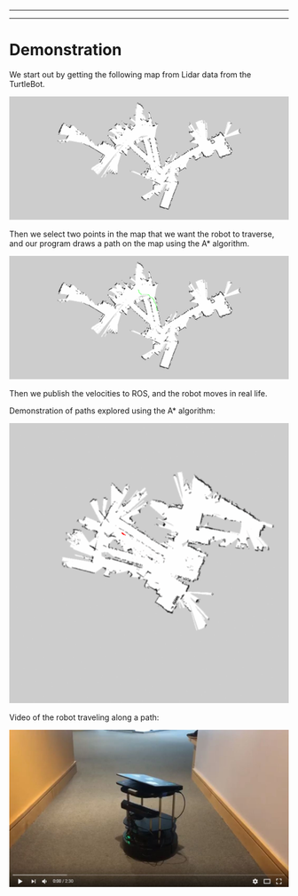 
---
---

# Demonstration
We start out by getting the following map from Lidar data from the TurtleBot.

![Example Map of the Library](img/library_lower_day2.png)

Then we select two points in the map that we want the robot to traverse, and our program draws a path on the map using the A* algorithm.

![Path in the Library](img/solution.png)

Then we publish the velocities to ROS, and the robot moves in real life.


Demonstration of paths explored using the A* algorithm:

![Astar Working](img/astar_map.gif)

Video of the robot traveling along a path:

[![Demo](img/TurtlebotDemo.JPG)](https://www.youtube.com/watch?v=fbsQO-QRdyw)
